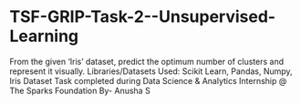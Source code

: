 # TSF-GRIP-Task-2--Unsupervised-Learning
From the given ‘Iris’ dataset, predict the optimum number of clusters and represent it visually. Libraries/Datasets Used: Scikit Learn, Pandas, Numpy, Iris Dataset Task completed during Data Science &amp; Analytics Internship @ The Sparks Foundation By- Anusha S
